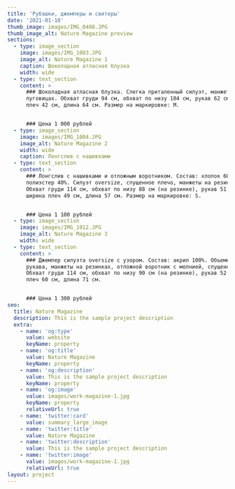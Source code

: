 ```yaml
---
title: 'Рубашки, джемперы и свитеры'
date: '2021-01-10'
thumb_image: images/IMG_0408.JPG
thumb_image_alt: Nature Magazine preview
sections:
  - type: image_section
    image: images/IMG_1003.JPG
    image_alt: Nature Magazine 1
    caption: Шоколадная атласная блузка
    width: wide
  - type: text_section
    content: >
      ### Шоколадная атласная блузка. Слегка приталенный силуэт, манжеты на
      пуговицах. Обхват груди 94 см, обхват по низу 104 см, рукав 62 см, ширина
      плеч 42 см, длина 64 см. Размер на маркировке: M.


      ### Цена 1 000 рублей
  - type: image_section
    image: images/IMG_1004.JPG
    image_alt: Nature Magazine 2
    width: wide
    caption: Лонгслив с нашивками
  - type: text_section
    content: >
      ### Лонгслив с нашивками и отложным воротником. Состав: хлопок 60%,
      полиэстер 40%. Силуэт oversize, спущенное плечо, манжеты на резинках.
      Обхват груди 114 см, обхват по низу 88 см (на резинке), рукав 51 см,
      ширина плеч 49 см, длина 57 см. Размер на маркировке: S.


      ### Цена 1 100 рублей
  - type: image_section
    image: images/IMG_1012.JPG
    image_alt: Nature Magazine 3
    width: wide
  - type: text_section
    content: >
      ### Джемпер силуэта oversize с узором. Состав: акрил 100%. Объемные
      рукава, манжеты на резинках, отложной воротник с молнией, спущенное плечо.
      Обхват груди 114 см, обхват по низу 90 см (на резинке), рукав 52 см, длина
      плеч 60 см, длина 71 см.


      ### Цена 1 300 рублей
seo:
  title: Nature Magazine
  description: This is the sample project description
  extra:
    - name: 'og:type'
      value: website
      keyName: property
    - name: 'og:title'
      value: Nature Magazine
      keyName: property
    - name: 'og:description'
      value: This is the sample project description
      keyName: property
    - name: 'og:image'
      value: images/work-magazine-1.jpg
      keyName: property
      relativeUrl: true
    - name: 'twitter:card'
      value: summary_large_image
    - name: 'twitter:title'
      value: Nature Magazine
    - name: 'twitter:description'
      value: This is the sample project description
    - name: 'twitter:image'
      value: images/work-magazine-1.jpg
      relativeUrl: true
layout: project
---
```

